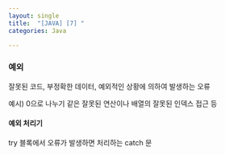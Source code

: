 ```yaml
---
layout: single
title:  "[JAVA] [7] "
categories: Java

---
```




### 

### 예외

잘못된 코드, 부정확한 데이터, 예외적인 상황에 의하여 발생하는 오류

예시) 0으로 나누기 같은 잘못된 연산이나 배열의 잘못된 인덱스 접근 등

#### 예외 처리기

try 블록에서 오류가 발생하면 처리하는 catch 문

